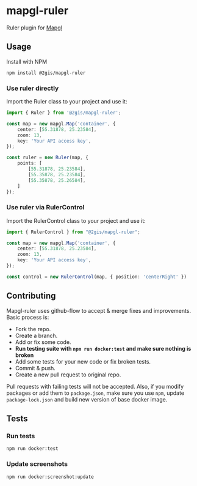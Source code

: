# mapgl-ruler

Ruler plugin for [Mapgl](https://docs.2gis.com/en/mapgl/overview)

## Usage

Install with NPM

```shell
npm install @2gis/mapgl-ruler
```

### Use ruler directly

Import the Ruler class to your project and use it:

```typescript
import { Ruler } from '@2gis/mapgl-ruler';

const map = new mapgl.Map('container', {
    center: [55.31878, 25.23584],
    zoom: 13,
    key: 'Your API access key',
});

const ruler = new Ruler(map, { 
    points: [
        [55.31878, 25.23584],
        [55.35878, 25.23584],
        [55.35878, 25.26584],
    ]
});
```

### Use ruler via RulerControl

Import the RulerControl class to your project and use it:

```typescript
import { RulerControl } from "@2gis/mapgl-ruler";

const map = new mapgl.Map('container', {
    center: [55.31878, 25.23584],
    zoom: 13,
    key: 'Your API access key',
});

const control = new RulerControl(map, { position: 'centerRight' })
```

## Contributing

Mapgl-ruler uses github-flow to accept & merge fixes and improvements. Basic process is:
- Fork the repo.
- Create a branch.
- Add or fix some code.
- **Run testing suite with `npm run docker:test` and make sure nothing is broken**
- Add some tests for your new code or fix broken tests.
- Commit & push.
- Create a new pull request to original repo.

Pull requests with failing tests will not be accepted.
Also, if you modify packages or add them to `package.json`, make sure you use `npm`, update `package-lock.json` and build new version of base docker image.
## Tests

### Run tests
```shell
npm run docker:test
```

### Update screenshots
```shell
npm run docker:screenshot:update
```
